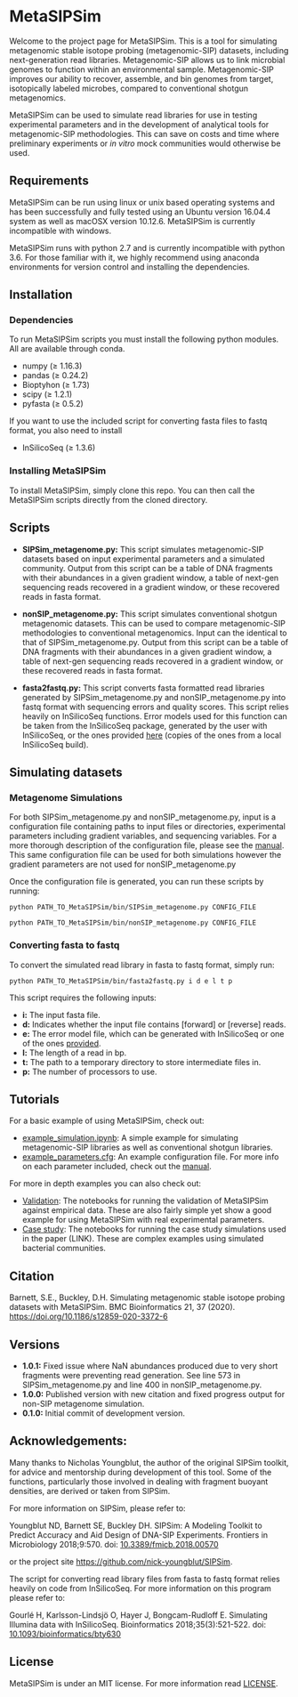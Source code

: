 # MetaSIPSim

Welcome to the project page for MetaSIPSim. This is a tool for simulating metagenomic stable isotope probing (metagenomic-SIP) datasets, including next-generation read libraries. Metagenomic-SIP allows us to link microbial genomes to function within an environmental sample. Metagenomic-SIP improves our ability to recover, assemble, and bin genomes from target, isotopically labeled microbes, compared to conventional shotgun metagenomics.

MetaSIPSim can be used to simulate read libraries for use in testing experimental parameters and in the development of analytical tools for metagenomic-SIP methodologies. This can save on costs and time where preliminary experiments or *in vitro* mock communities would otherwise be used.

## Requirements 

MetaSIPSim can be run using linux or unix based operating systems and has been successfully and fully tested using an Ubuntu version 16.04.4 system as well as macOSX version 10.12.6. MetaSIPSim is currently incompatible with windows.

MetaSIPSim runs with python 2.7 and is currently incompatible with python 3.6. For those familiar with it, we highly recommend using anaconda environments for version control and installing the dependencies. 

## Installation

### Dependencies

To run MetaSIPSim scripts you must install the following python modules. All are available through conda.

* numpy (≥ 1.16.3)
* pandas (≥ 0.24.2)
* Bioptyhon (≥ 1.73)
* scipy (≥ 1.2.1)
* pyfasta (≥ 0.5.2)

If you want to use the included script for converting fasta files to fastq format, you also need to install 

* InSilicoSeq (≥ 1.3.6)

### Installing MetaSIPSim

To install MetaSIPSim, simply clone this repo. You can then call the MetaSIPSim scripts directly from the cloned directory.

## Scripts

* **SIPSim_metagenome.py:** This script simulates metagenomic-SIP datasets based on input experimental parameters and a simulated community. Output from this script can be a table of DNA fragments with their abundances in a given gradient window, a table of next-gen sequencing reads recovered in a gradient window, or these recovered reads in fasta format.

* **nonSIP_metagenome.py:** This script simulates conventional shotgun metagenomic datasets. This can be used to compare metagenomic-SIP methodologies to conventional metagenomics. Input can the identical to that of SIPSim_metagenome.py. Output from this script can be a table of DNA fragments with their abundances in a given gradient window, a table of next-gen sequencing reads recovered in a gradient window, or these recovered reads in fasta format.

* **fasta2fastq.py:** This script converts fasta formatted read libraries generated by SIPSim_metagenome.py and nonSIP_metagenome.py into fastq format with sequencing errors and quality scores. This script relies heavily on InSilicoSeq functions. Error models used for this function can be taken from the InSilicoSeq package, generated by the user with InSilicoSeq, or the ones provided [here](https://github.com/seb369/MetaSIPSim/tree/master/ISS_error_models) (copies of the ones from a local InSilicoSeq build).

## Simulating datasets

### Metagenome Simulations
For both SIPSim_metagenome.py and nonSIP_metagenome.py, input is a configuration file containing paths to input files or directories, experimental parameters including gradient variables, and sequencing variables. For a more thorough description of the configuration file, please see the [manual](https://github.com/seb369/MetaSIPSim/blob/master/MetaSIPSim_manual.pdf). This same configuration file can be used for both simulations however the gradient parameters are not used for nonSIP_metagenome.py

Once the configuration file is generated, you can run these scripts by running:

`python PATH_TO_MetaSIPSim/bin/SIPSim_metagenome.py CONFIG_FILE`

`python PATH_TO_MetaSIPSim/bin/nonSIP_metagenome.py CONFIG_FILE`

### Converting fasta to fastq

To convert the simulated read library in fasta to fastq format, simply run:

`python PATH_TO_MetaSIPSim/bin/fasta2fastq.py i d e l t p`

This script requires the following inputs:
* **i:** The input fasta file.
* **d:** Indicates whether the input file contains [forward] or [reverse] reads.
* **e:** The error model file, which can be generated with InSilicoSeq or one of the ones [provided](https://github.com/seb369/MetaSIPSim/tree/master/ISS_error_models).
* **l:** The length of a read in bp.
* **t:** The path to a temporary directory to store intermediate files in.
* **p:** The number of processors to use.

## Tutorials

For a basic example of using MetaSIPSim, check out:
* [example_simulation.ipynb](https://github.com/seb369/MetaSIPSim/blob/master/example/example_simulation.ipynb): A simple example for simulating metagenomic-SIP libraries as well as conventional shotgun libraries.
* [example_parameters.cfg](https://github.com/seb369/MetaSIPSim/blob/master/example/example_parameters.cfg): An example configuration file. For more info on each parameter included, check out the [manual](https://github.com/seb369/MetaSIPSim/blob/master/MetaSIPSim_manual.pdf).

For more in depth examples you can also check out:
* [Validation](https://github.com/seb369/MetaSIPSim/tree/master/validation): The notebooks for running the validation of MetaSIPSim against empirical data. These are also fairly simple yet show a good example for using MetaSIPSim with real experimental parameters.
* [Case study](https://github.com/seb369/MetaSIPSim/tree/master/case_study): The notebooks for running the case study simulations used in the paper (LINK). These are complex examples using simulated bacterial communities.

## Citation

Barnett, S.E., Buckley, D.H. Simulating metagenomic stable isotope probing datasets with MetaSIPSim.
BMC Bioinformatics 21, 37 (2020). https://doi.org/10.1186/s12859-020-3372-6

## Versions

* **1.0.1:** Fixed issue where NaN abundances produced due to very short fragments were preventing read generation. See line 573 in SIPSim_metagenome.py and line 400 in nonSIP_metagenome.py.
* **1.0.0:** Published version with new citation and fixed progress output for non-SIP metagenome simulation.
* **0.1.0:** Initial commit of development version.

## Acknowledgements:

Many thanks to Nicholas Youngblut, the author of the original SIPSim toolkit, for advice and mentorship during development of this tool. Some of the functions, particularly those involved in dealing with fragment buoyant densities, are derived or taken from SIPSim.

For more information on SIPSim, please refer to:

Youngblut ND, Barnett SE, Buckley DH. SIPSim: A Modeling Toolkit to Predict Accuracy and Aid Design of DNA-SIP Experiments. Frontiers in Microbiology 2018;9:570. doi: [10.3389/fmicb.2018.00570](https://doi.org/10.3389/fmicb.2018.00570)

or the project site https://github.com/nick-youngblut/SIPSim.

The script for converting read library files from fasta to fastq format relies heavily on code from InSilicoSeq. For more information on this program please refer to:

Gourlé H, Karlsson-Lindsjö O, Hayer J, Bongcam-Rudloff E. Simulating Illumina data with InSilicoSeq. Bioinformatics 2018;35(3):521-522. doi: [10.1093/bioinformatics/bty630](https://doi.org/10.1093/bioinformatics/bty630)

## License

MetaSIPSim is under an MIT license. For more information read [LICENSE](https://github.com/seb369/MetaSIPSim/blob/master/LICENSE).

